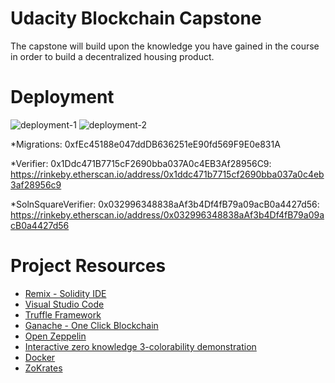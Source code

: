 # Udacity Blockchain Capstone

The capstone will build upon the knowledge you have gained in the course in order to build a decentralized housing product. 


# Deployment
![deployment-1](https://user-images.githubusercontent.com/17296281/89957937-9e43b600-dc30-11ea-8742-67ef66469305.png)
![deployment-2](https://user-images.githubusercontent.com/17296281/89957941-9f74e300-dc30-11ea-88e2-48e7d12780c9.png)


 *Migrations: 0xfEc45188e047ddDB636251eE90fd569F9E0e831A
 
 *Verifier: 0x1Ddc471B7715cF2690bba037A0c4EB3Af28956C9: https://rinkeby.etherscan.io/address/0x1ddc471b7715cf2690bba037a0c4eb3af28956c9
 
 *SolnSquareVerifier: 0x032996348838aAf3b4Df4fB79a09acB0a4427d56: https://rinkeby.etherscan.io/address/0x032996348838aAf3b4Df4fB79a09acB0a4427d56
 
# Project Resources

* [Remix - Solidity IDE](https://remix.ethereum.org/)
* [Visual Studio Code](https://code.visualstudio.com/)
* [Truffle Framework](https://truffleframework.com/)
* [Ganache - One Click Blockchain](https://truffleframework.com/ganache)
* [Open Zeppelin ](https://openzeppelin.org/)
* [Interactive zero knowledge 3-colorability demonstration](http://web.mit.edu/~ezyang/Public/graph/svg.html)
* [Docker](https://docs.docker.com/install/)
* [ZoKrates](https://github.com/Zokrates/ZoKrates)
